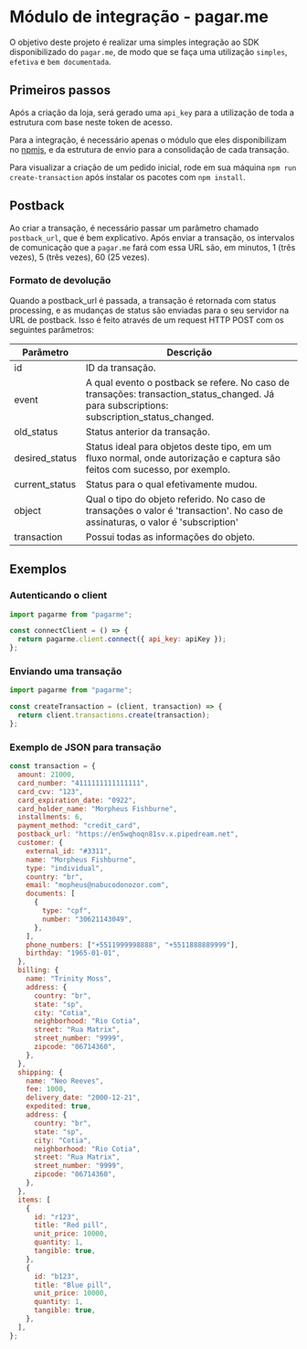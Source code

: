 # Módulo de integração - pagar.me

O objetivo deste projeto é realizar uma simples integração ao SDK disponibilizado do `pagar.me`, de modo que se faça uma utilização `simples`, `efetiva` e `bem documentada`.

## Primeiros passos

Após a criação da loja, será gerado uma `api_key` para a utilização de toda a estrutura com base neste token de acesso.

Para a integração, é necessário apenas o módulo que eles disponibilizam no [npmjs](https://npmjs.com), e da estrutura de envio para a consolidação de cada transação.

Para visualizar a criação de um pedido inicial, rode em sua máquina `npm run create-transaction` após instalar os pacotes com `npm install`.

## Postback

Ao criar a transação, é necessário passar um parâmetro chamado `postback_url`, que é bem explicativo. Após enviar a transação, os intervalos de comunicação que a `pagar.me` fará com essa URL são, em minutos, 1 (três vezes), 5 (três vezes), 60 (25 vezes).

### Formato de devolução

Quando a postback_url é passada, a transação é retornada com status processing, e as mudanças de status são enviadas para o seu servidor na URL de postback. Isso é feito através de um request HTTP POST com os seguintes parâmetros:

| Parâmetro | Descrição        |
|-----------|------------------|
| id        | ID da transação. |
| event     | A qual evento o postback se refere. No caso de transações: transaction_status_changed. Já para subscriptions: subscription_status_changed.                 |
| old_status  | Status anterior da transação. |
| desired_status  | Status ideal para objetos deste tipo, em um fluxo normal, onde autorização e captura são feitos com sucesso, por exemplo. |
| current_status  | Status para o qual efetivamente mudou.  |
| object  | Qual o tipo do objeto referido. No caso de transações o valor é 'transaction'. No caso de assinaturas, o valor é 'subscription' |
| transaction | Possui todas as informações do objeto. |

## Exemplos

### Autenticando o client

```javascript
import pagarme from "pagarme";

const connectClient = () => {
  return pagarme.client.connect({ api_key: apiKey });
};
```

### Enviando uma transação

```javascript
import pagarme from "pagarme";

const createTransaction = (client, transaction) => {
  return client.transactions.create(transaction);
};
```

### Exemplo de JSON para transação

```javascript
const transaction = {
  amount: 21000,
  card_number: "4111111111111111",
  card_cvv: "123",
  card_expiration_date: "0922",
  card_holder_name: "Morpheus Fishburne",
  installments: 6,
  payment_method: "credit_card",
  postback_url: "https://en5wqhoqn81sv.x.pipedream.net",
  customer: {
    external_id: "#3311",
    name: "Morpheus Fishburne",
    type: "individual",
    country: "br",
    email: "mopheus@nabucodonozor.com",
    documents: [
      {
        type: "cpf",
        number: "30621143049",
      },
    ],
    phone_numbers: ["+5511999998888", "+5511888889999"],
    birthday: "1965-01-01",
  },
  billing: {
    name: "Trinity Moss",
    address: {
      country: "br",
      state: "sp",
      city: "Cotia",
      neighborhood: "Rio Cotia",
      street: "Rua Matrix",
      street_number: "9999",
      zipcode: "06714360",
    },
  },
  shipping: {
    name: "Neo Reeves",
    fee: 1000,
    delivery_date: "2000-12-21",
    expedited: true,
    address: {
      country: "br",
      state: "sp",
      city: "Cotia",
      neighborhood: "Rio Cotia",
      street: "Rua Matrix",
      street_number: "9999",
      zipcode: "06714360",
    },
  },
  items: [
    {
      id: "r123",
      title: "Red pill",
      unit_price: 10000,
      quantity: 1,
      tangible: true,
    },
    {
      id: "b123",
      title: "Blue pill",
      unit_price: 10000,
      quantity: 1,
      tangible: true,
    },
  ],
};
```
